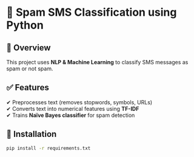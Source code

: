 # 📌 Spam SMS Classification using Python

## 📌 Overview  
This project uses **NLP & Machine Learning** to classify SMS messages as spam or not spam.

## ✅ Features  
✔ Preprocesses text (removes stopwords, symbols, URLs)  
✔ Converts text into numerical features using **TF-IDF**  
✔ Trains **Naïve Bayes classifier** for spam detection  

## 🚀 Installation  
```sh
pip install -r requirements.txt
